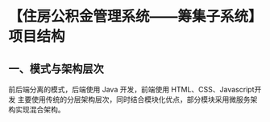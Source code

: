 # 【住房公积金管理系统——筹集子系统】项目结构

## 一、模式与架构层次
前后端分离的模式，后端使用 Java 开发，前端使用 HTML、CSS、Javascript开发
主要使用传统的分层架构层次，同时结合模块化优点，部分模块采用微服务架构实现混合架构。